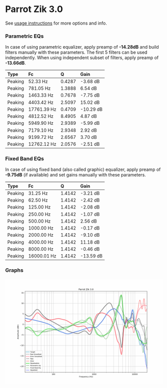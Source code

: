 # Parrot Zik 3.0
See [usage instructions](https://github.com/jaakkopasanen/AutoEq#usage) for more options and info.

### Parametric EQs
In case of using parametric equalizer, apply preamp of **-14.28dB** and build filters manually
with these parameters. The first 5 filters can be used independently.
When using independent subset of filters, apply preamp of **-13.66dB**.

| Type    | Fc          |      Q | Gain      |
|:--------|:------------|:-------|:----------|
| Peaking | 52.33 Hz    | 0.4287 | -3.68 dB  |
| Peaking | 781.05 Hz   | 1.3888 | 6.54 dB   |
| Peaking | 1463.33 Hz  | 0.7678 | -7.75 dB  |
| Peaking | 4403.42 Hz  | 2.5097 | 15.02 dB  |
| Peaking | 17761.39 Hz | 0.4709 | -10.29 dB |
| Peaking | 4812.52 Hz  | 8.4905 | 4.87 dB   |
| Peaking | 5949.90 Hz  | 2.9389 | -5.99 dB  |
| Peaking | 7179.10 Hz  | 2.9348 | 2.92 dB   |
| Peaking | 9199.72 Hz  | 2.6567 | 3.70 dB   |
| Peaking | 12762.12 Hz | 2.0576 | -2.51 dB  |

### Fixed Band EQs
In case of using fixed band (also called graphic) equalizer, apply preamp of **-9.75dB**
(if available) and set gains manually with these parameters.

| Type    | Fc          |      Q | Gain      |
|:--------|:------------|:-------|:----------|
| Peaking | 31.25 Hz    | 1.4142 | -3.21 dB  |
| Peaking | 62.50 Hz    | 1.4142 | -2.42 dB  |
| Peaking | 125.00 Hz   | 1.4142 | -2.08 dB  |
| Peaking | 250.00 Hz   | 1.4142 | -1.07 dB  |
| Peaking | 500.00 Hz   | 1.4142 | 2.56 dB   |
| Peaking | 1000.00 Hz  | 1.4142 | -0.17 dB  |
| Peaking | 2000.00 Hz  | 1.4142 | -9.10 dB  |
| Peaking | 4000.00 Hz  | 1.4142 | 11.18 dB  |
| Peaking | 8000.00 Hz  | 1.4142 | -0.46 dB  |
| Peaking | 16000.01 Hz | 1.4142 | -13.59 dB |

### Graphs
![](./Parrot%20Zik%203.0.png)